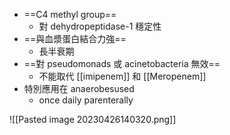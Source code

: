 - ==C4 methyl group==
	- 對 dehydropeptidase-1 穩定性
- ==與血漿蛋白結合力強==
	- 長半衰期
- ==對 pseudomonads 或 acinetobacteria 無效==
	- 不能取代 [[imipenem]] 和 [[Meropenem]] 
- 特別應用在 anaerobesused 
	- once daily parenterally 

![[Pasted image 20230426140320.png]]